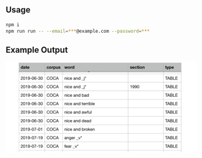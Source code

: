 ## Usage

```sh
npm i
npm run run -- --email=***@example.com --password=***
```

## Example Output

![Example output](docs/example-output.png)